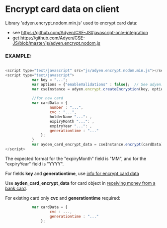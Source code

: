 # Encrypt card data on client

Library 'adyen.encrypt.nodom.min.js' used to encrypt card data:
- see https://github.com/Adyen/CSE-JS#javascript-only-integration
- get https://github.com/Adyen/CSE-JS/blob/master/js/adyen.encrypt.nodom.js

### EXAMPLE:
``` javascript

<script type="text/javascript" src="js/adyen.encrypt.nodom.min.js"></script>
<script type="text/javascript">
            var key = "..."; 
            var options = {"enableValidations" : false};  // See adyen.encrypt.nodom.html for details
            var cseInstance = adyen.encrypt.createEncryption(key, options);
            
            //for new card
            var cardData = {
                    number : "...",
                    cvc : "...",
                    holderName "...": ,
                    expiryMonth "...": ,
                    expiryYear "...": ,
                    generationtime : "..."
                };
            }
            var ayden_card_encrypt_data = cseInstance.encrypt(cardData);
</script>
```
The expected format for the "expiryMonth" field is "MM", and for the "expiryYear" field is "YYYY".

For fields **key** and **generationtime**, use [info for encrypt card data](./infoforencryptcard.md)

Use **ayden_card_encrypt_data** for card object in [receiving money from a bank card](./externaltransactionfromcard.md).


For existing card only **cvc** and **generationtime** required:
``` javascript
            var cardData = {
                    cvc : ...,
                    generationtime : "..."
                };
```
